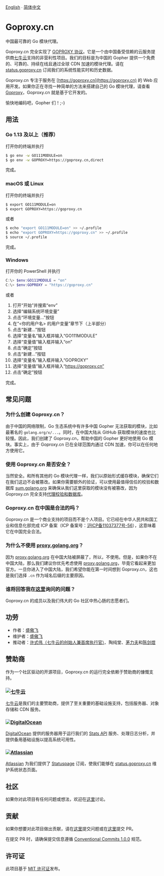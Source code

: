 [English](README.md) ∙ [简体中文](README.zh-CN.md)

# Goproxy.cn

中国最可靠的 Go 模块代理。

Goproxy.cn 完全实现了 [GOPROXY 协议](https://go.dev/ref/mod#goproxy-protocol)。它是一个由中国备受信赖的云服务提供商[七牛云](https://www.qiniu.com)支持的非营利性项目。我们的目标是为中国的 Gopher 提供一个免费的、可靠的、持续在线且通过全球 CDN 加速的模块代理。请在 [status.goproxy.cn](https://status.goproxy.cn) 订阅我们的系统性能实时和历史数据。

Goproxy.cn 专注于服务在 [https://goproxy.cn](https://goproxy.cn) 的 Web 应用开发。如果你正在寻找一种简单的方法来搭建自己的 Go 模块代理，请查看 [Goproxy](https://github.com/goproxy/goproxy)，Goproxy.cn 就是基于它开发的。

愉快地编码吧，Gopher 们！;-)

## 用法

### Go 1.13 及以上（推荐）

打开你的终端并执行

```bash
$ go env -w GO111MODULE=on
$ go env -w GOPROXY=https://goproxy.cn,direct
```

完成。

### macOS 或 Linux

打开你的终端并执行

```bash
$ export GO111MODULE=on
$ export GOPROXY=https://goproxy.cn
```

或者

```bash
$ echo "export GO111MODULE=on" >> ~/.profile
$ echo "export GOPROXY=https://goproxy.cn" >> ~/.profile
$ source ~/.profile
```

完成。

### Windows

打开你的 PowerShell 并执行

```powershell
C:\> $env:GO111MODULE = "on"
C:\> $env:GOPROXY = "https://goproxy.cn"
```

或者

1. 打开“开始”并搜索“env”
2. 选择“编辑系统环境变量”
3. 点击“环境变量…”按钮
4. 在“<你的用户名> 的用户变量”章节下（上半部分）
5. 点击“新建…”按钮
6. 选择“变量名”输入框并输入“GO111MODULE”
7. 选择“变量值”输入框并输入“on”
8. 点击“确定”按钮
9. 点击“新建…”按钮
10. 选择“变量名”输入框并输入“GOPROXY”
11. 选择“变量值”输入框并输入“https://goproxy.cn”
12. 点击“确定”按钮

完成。

## 常见问题

### 为什么创建 Goproxy.cn？

由于中国的网络限制，Go 生态系统中有许多中国 Gopher 无法获取的模块，比如最著名的 `golang.org/x/...`。同时，在中国大陆从 GitHub 获取模块的速度也比较慢。因此，我们创建了 Goproxy.cn，帮助中国的 Gopher 更好地使用 Go 模块。事实上，由于 Goproxy.cn 已在全球范围内通过 CDN 加速，你可以在任何地方使用它。

### 使用 Goproxy.cn 是否安全？

当然安全。和所有其他的 Go 模块代理一样，我们以原始形式缓存模块，确保它们在我们这边不会被篡改。如果你需要额外的验证，可以使用最值得信任的校验和数据库 [sum.golang.org](https://sum.golang.org) 来确保从我们这里获取的模块没有被篡改，因为 Goproxy.cn 完全支持[代理校验和数据库](https://go.dev/design/25530-sumdb#proxying-a-checksum-database)。

### Goproxy.cn 在中国是合法的吗？

Goproxy.cn 是一个商业支持的项目而不是个人项目。它已经在中华人民共和国工业和信息化部完成 ICP 备案（ICP 备案号：[沪ICP备11037377号-56](https://beian.miit.gov.cn)），这意味着它在中国完全合法。

### 为什么不使用 [proxy.golang.org](https://proxy.golang.org)？

因为 [proxy.golang.org](https://proxy.golang.org) 在中国大陆被屏蔽了，所以，不使用。但是，如果你不在中国大陆，那么我们建议你优先考虑使用 [proxy.golang.org](https://proxy.golang.org)，毕竟它看起来更加官方。一旦你进入了中国大陆，我们希望你能在第一时间想到 Goproxy.cn，这也是我们选择 `.cn` 作为域名后缀的主要原因。

### 谁将回答我在[这里](https://github.com/goproxy/goproxy.cn/issues/new?assignees=&labels=&template=questions-related-to-go-modules.zh-CN.md&title=Go+%E6%A8%A1%E5%9D%97%EF%BC%9A)询问的问题？

Goproxy.cn 的成员以及我们伟大的 Go 社区中热心肠的志愿者们。

## 功劳

- 作者：[盛傲飞](https://aofeisheng.com)
- 维护者：[盛傲飞](https://aofeisheng.com)
- 推动者：[许式伟（七牛云的创始人兼首席执行官）](https://baike.baidu.com/item/许式伟)、陶纯堂、[茅力夫](https://github.com/forrest-mao)和[陈剑煜](https://github.com/eddycjy)

## 赞助商

作为一个社区驱动的开源项目，Goproxy.cn 的运行完全依赖于赞助商的慷慨支持。

### [![七牛云](https://github.com/user-attachments/assets/8eeedef5-8b59-4bd5-abc9-1231631ae580)](https://www.qiniu.com)

[七牛云](https://www.qiniu.com)是我们的主要赞助商，提供了至关重要的基础设施支持，包括服务器、对象存储和 CDN 服务。

### [![DigitalOcean](https://github.com/user-attachments/assets/95bd1397-9415-4d46-a7e5-16a5fb825982)](https://www.digitalocean.com)

[DigitalOcean](https://www.digitalocean.com) 提供的服务器用于运行我们的 [Stats API](https://goproxy.cn/stats) 服务、处理日志分析，并提供备用基础设施以提高系统可用性。

### [![Atlassian](https://github.com/user-attachments/assets/5f12924b-17be-4f37-8a80-376cc556a873)](https://www.atlassian.com)

[Atlassian](https://www.atlassian.com) 为我们提供了 [Statuspage](https://www.atlassian.com/software/statuspage) 订阅，使我们能够在 [status.goproxy.cn](https://status.goproxy.cn) 维护系统状态页面。

## 社区

如果你对此项目有任何问题或想法，欢迎在[这里](https://github.com/goproxy/goproxy.cn/discussions)讨论。

## 贡献

如果你想要对此项目做出贡献，请在[这里](https://github.com/goproxy/goproxy.cn/issues)提交问题或在[这里](https://github.com/goproxy/goproxy.cn/pulls)提交 PR。

在提交 PR 时，请确保提交信息遵循 [Conventional Commits 1.0.0](https://www.conventionalcommits.org/en/v1.0.0/) 规范。

## 许可证

此项目基于 [MIT 许可证](LICENSE)发布。
